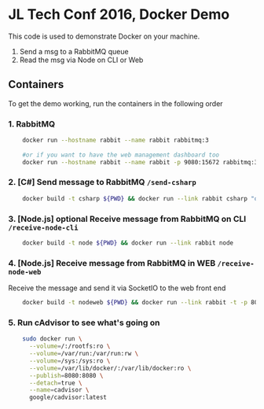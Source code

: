 # JL Tech Conf 2016, Docker Demo 

This code is used to demonstrate Docker on your machine.

1. Send a msg to a RabbitMQ queue
2. Read the msg via Node on CLI or Web

## Containers
To get the demo working, run the containers in the following order


### 1. RabbitMQ
```bash
    docker run --hostname rabbit --name rabbit rabbitmq:3
    
    #or if you want to have the web management dashboard too
    docker run --hostname rabbit --name rabbit -p 9080:15672 rabbitmq:3-management
```

### 2. [C#] Send message to RabbitMQ `/send-csharp`
```bash
    docker build -t csharp ${PWD} && docker run --link rabbit csharp "our message"
```

### 3. [Node.js] optional Receive message from RabbitMQ on CLI `/receive-node-cli`
```bash
    docker build -t node ${PWD} && docker run --link rabbit node
```

### 4. [Node.js] Receive message from RabbitMQ in WEB `/receive-node-web`
Receive the message and send it via SocketIO to the web front end
```bash
    docker build -t nodeweb ${PWD} && docker run --link rabbit -t -p 8080:8080 nodeweb
```

### 5. Run cAdvisor to see what's going on
```bash
    sudo docker run \
      --volume=/:/rootfs:ro \
      --volume=/var/run:/var/run:rw \
      --volume=/sys:/sys:ro \
      --volume=/var/lib/docker/:/var/lib/docker:ro \
      --publish=8080:8080 \
      --detach=true \
      --name=cadvisor \
      google/cadvisor:latest
```